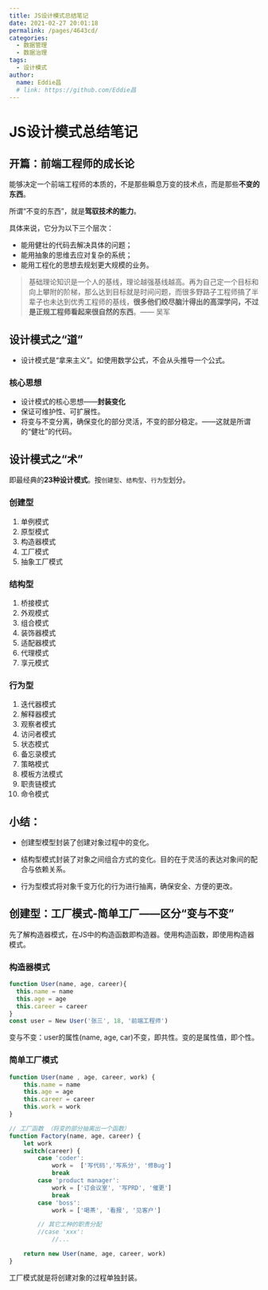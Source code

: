 ```yaml
---
title: JS设计模式总结笔记
date: 2021-02-27 20:01:18
permalink: /pages/4643cd/
categories:
  - 数据管理
  - 数据治理
tags:
  - 设计模式
author:
  name: Eddie昌
  # link: https://github.com/Eddie昌
---
```

# JS设计模式总结笔记



## 开篇：前端工程师的成长论

能够决定一个前端工程师的本质的，不是那些瞬息万变的技术点，而是那些**不变的东西**。

所谓“不变的东西”，就是**驾驭技术的能力**。

具体来说，它分为以下三个层次：

- 能用健壮的代码去解决具体的问题；
- 能用抽象的思维去应对复杂的系统；
- 能用工程化的思想去规划更大规模的业务。

> 基础理论知识是一个人的基线，理论越强基线越高。再为自己定一个目标和向上攀附的阶梯，那么达到目标就是时间问题，而很多野路子工程师搞了半辈子也未达到优秀工程师的基线，**很多他们绞尽脑汁得出的高深学问，不过是正规工程师看起来很自然的东西**。—— 吴军



## 设计模式之“道”

- 设计模式是“拿来主义”。如使用数学公式，不会从头推导一个公式。

###  核心思想

- 设计模式的核心思想——**封装变化**
- 保证可维护性、可扩展性。
- 将变与不变分离，确保变化的部分灵活，不变的部分稳定。——这就是所谓的“健壮”的代码。

## 设计模式之“术”

即最经典的**23种设计模式**。按`创建型`、`结构型`、`行为型`划分。

### 创建型

1. 单例模式
2. 原型模式
3. 构造器模式
4. 工厂模式
5. 抽象工厂模式

### 结构型

1. 桥接模式
2. 外观模式
3. 组合模式
4. 装饰器模式
5. 适配器模式
6. 代理模式
7. 享元模式

### 行为型

1. 迭代器模式
2. 解释器模式
3. 观察者模式
4. 访问者模式
5. 状态模式
6. 备忘录模式
7. 策略模式
8. 模板方法模式
9. 职责链模式
10. 命令模式

## 小结：

- 创建型模型封装了创建对象过程中的变化。

- 结构型模式封装了对象之间组合方式的变化。目的在于灵活的表达对象间的配合与依赖关系。

- 行为型模式将对象千变万化的行为进行抽离，确保安全、方便的更改。



## 创建型：工厂模式-简单工厂——区分“变与不变”

先了解构造器模式，在JS中的构造函数即构造器。使用构造函数，即使用构造器模式。

### 构造器模式

```js
function User(name, age, career){
  this.name = name
  this.age = age
  this.career = career
}
const user = New User('张三', 18, '前端工程师')
```

变与不变：user的属性(name, age, car)不变，即共性。变的是属性值，即个性。

### 简单工厂模式

```js
function User(name , age, career, work) {
    this.name = name
    this.age = age
    this.career = career
    this.work = work
}

// 工厂函数 （将变的部分抽离出一个函数）
function Factory(name, age, career) {
    let work
    switch(career) {
        case 'coder':
            work =  ['写代码','写系分', '修Bug']
            break
        case 'product manager':
            work = ['订会议室', '写PRD', '催更']
            break
        case 'boss':
            work = ['喝茶', '看报', '见客户']

        // 其它工种的职责分配
        //case 'xxx':
            //...

    return new User(name, age, career, work)
}
```

工厂模式就是将创建对象的过程单独封装。
